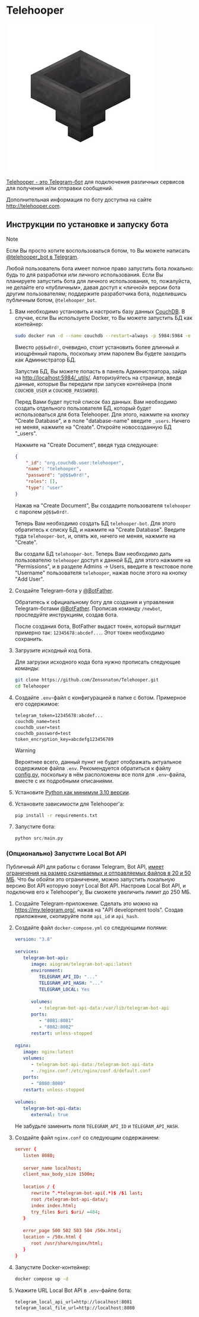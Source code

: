 # Telehooper

![Лого бота Telehooper](resources/logo.png)

[Telehooper - это Telegram-бот](https://t.me/telehooper_bot) для подключения различных сервисов для получения и/ли отправки сообщений.

Дополнительная информация по боту доступна на сайте <http://telehooper.com>.

## Инструкции по установке и запуску бота

> [!NOTE]
> Если Вы просто хотите воспользоваться ботом, то Вы можете написать [@telehooper_bot в Telegram](https://t.me/telehooper_bot).

Любой пользователь бота имеет полное право запустить бота локально: будь то для разработки или личного использования. Если Вы планируете запустить бота для личного использования, то, пожалуйста, не делайте его «публичным», давая доступ к «личной» версии бота другим пользователям; поддержите разработчика бота, поделившись публичным ботом, `@telehooper_bot`.

1. Вам необходимо установить и настроить базу данных [CouchDB](https://couchdb.apache.org/). В случае, если Вы используете Docker, то Вы можете запустить БД как контейнер:

   ```bash
   sudo docker run -d --name couchdb --restart=always -p 5984:5984 -e COUCHDB_USER=admin -e COUCHDB_PASSWORD=p@$$w0rd! couchdb:latest
   ```

   Вместо `p@$$w0rd!`, очевидно, стоит установить более длинный и изощрённый пароль, поскольку этим паролем Вы будете заходить как Администратор БД.

   Запустив БД, Вы можете попасть в панель Администратора, зайдя на <http://localhost:5984/_utils/>. Авторизуйтесь на странице, введя данные, которые Вы передали при запуске контейнера (поля `COUCHDB_USER` и `COUCHDB_PASSWORD`).

   Перед Вами будет пустой список баз данных. Вам необходимо создать отдельного пользователя БД, который будет использоваться для бота Telehooper. Для этого, нажмите на кнопку "Create Database", и в поле "database-name" введите `_users`. Ничего не меняя, нажмите на "Create". Откройте новосозданную БД "_users".

   Нажмите на "Create Document", введя туда следующее:

   ```json
   {
       "_id": "org.couchdb.user:telehooper",
       "name": "telehooper",
       "password": "p@$$w0rd!",
       "roles": [],
       "type": "user"
   }
   ```

   Нажав на "Create Document", Вы создадите пользователя `telehooper` с паролем `p@$$w0rd!`.

   Теперь Вам необходимо создать БД `telehooper-bot`. Для этого обратитесь к списку БД, и нажмите на "Create Database". Введите туда `telehooper-bot`, и, опять же, ничего не меняя, нажмите на "Create".

   Вы создали БД `telehooper-bot`. Теперь Вам необходимо дать пользователю `telehooper` доступ к данной БД, для этого нажмите на "Permissions", и в разделе Admins -> Users, введите в текстовое поле "Username" пользователя `telehooper`, нажав после этого на кнопку "Add User".

2. Создайте Telegram-бота у [@BotFather](https://t.me/botfather).

   Обратитесь к официальному боту для создания и управления Telegram-ботами [@BotFather](https://t.me/botfather). Прописав команду `/newbot`, проследуйте инструкциям, создав бота.

   После создания бота, BotFather выдаст токен, который выглядит примерно так: `12345678:abcdef...`. Этот токен необходимо сохранить.
3. Загрузите исходный код бота.

   Для загрузки исходного кода бота нужно прописать следующие команды:

   ```bash
   git clone https://github.com/Zensonaton/Telehooper.git
   cd Telehooper
   ```

4. Создайте `.env`-файл с конфигурацией в папке с ботом. Примерное его содержимое:

   ```env
   telegram_token=12345678:abcdef...
   couchdb_name=test
   couchdb_user=test
   couchdb_password=test
   token_encryption_key=abcdefg123456789
   ```

   > [!WARNING]
   > Вероятнее всего, данный пункт не будет отображать актуальное содержимое файла `.env`. Рекомендуется обратиться к файлу [config.py](src/config.py), поскольку в нём расположены все поля для `.env`-файла, вместе с их подробными описаниями.

5. Установите [Python как минимум 3.10 версии](https://www.python.org/).
6. Установите зависимости для Telehooper'а:

   ```bash
   pip install -r requirements.txt
   ```

7. Запустите бота:

   ```python
   python src/main.py
   ```

### (Опционально) Запустите Local Bot API

Публичный API для работы с ботами Telegram, Bot API, [имеет ограничения на размер скачиваемых и отправляемых файлов в 20 и 50 МБ](https://core.telegram.org/bots/faq#how-do-i-upload-a-large-file). Что бы обойти это ограничение, можно запустить локальную версию Bot API которую зовут Local Bot API. Настроив Local Bot API, и подключив его к Telehooper'у, Вы сможете увеличить лимит до 250 МБ.

1. Создайте Telegram-приложение. Сделать это можно на <https://my.telegram.org/>, нажав на "API development tools". Создав приложение, скопируйте поля `api_id` и `api_hash`.
2. Создайте файл `docker-compose.yml` со следующими полями:

   ```yml
   version: "3.8"

   services:
      telegram-bot-api:
         image: aiogram/telegram-bot-api:latest
         environment:
            TELEGRAM_API_ID: "..."
            TELEGRAM_API_HASH: "..."
            TELEGRAM_LOCAL: Yes

         volumes:
            - telegram-bot-api-data:/var/lib/telegram-bot-api
         ports:
            - "8081:8081"
            - "8082:8082"
         restart: unless-stopped

   nginx:
      image: nginx:latest
      volumes:
         - telegram-bot-api-data:/telegram-bot-api-data
         - ./nginx.conf:/etc/nginx/conf.d/default.conf
      ports:
         - "8080:8080"
      restart: unless-stopped

   volumes:
      telegram-bot-api-data:
         external: true
   ```

   Не забудьте заменить поля `TELEGRAM_API_ID` и `TELEGRAM_API_HASH`.

3. Создайте файл `nginx.conf` со следующим содержанием:

   ```conf
   server {
      listen 8080;

      server_name localhost;
      client_max_body_size 1500m;

      location / {
         rewrite ^.*telegram-bot-api(.*)$ /$1 last;
         root /telegram-bot-api-data/;
         index index.html;
         try_files $uri $uri/ =404;
      }

      error_page 500 502 503 504 /50x.html;
      location = /50x.html {
         root /usr/share/nginx/html;
      }
   }
   ```

4. Запустите Docker-контейнер:

   ```bash
   docker compose up -d
   ```

5. Укажите URL Local Bot API в `.env`-файле бота:

   ```env
   telegram_local_api_url=http://localhost:8081
   telegram_local_file_url=http://localhost:8080
   ```
